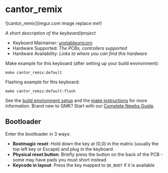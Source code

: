 # cantor_remix

![cantor_remix](imgur.com image replace me!)

*A short description of the keyboard/project*

* Keyboard Maintainer: [unstableunicorn](https://github.com/unstableunicorn)
* Hardware Supported: *The PCBs, controllers supported*
* Hardware Availability: *Links to where you can find this hardware*

Make example for this keyboard (after setting up your build environment):

    make cantor_remix:default

Flashing example for this keyboard:

    make cantor_remix:default:flash

See the [build environment setup](https://docs.qmk.fm/#/getting_started_build_tools) and the [make instructions](https://docs.qmk.fm/#/getting_started_make_guide) for more information. Brand new to QMK? Start with our [Complete Newbs Guide](https://docs.qmk.fm/#/newbs).

## Bootloader

Enter the bootloader in 3 ways:

* **Bootmagic reset**: Hold down the key at (0,0) in the matrix (usually the top left key or Escape) and plug in the keyboard
* **Physical reset button**: Briefly press the button on the back of the PCB - some may have pads you must short instead
* **Keycode in layout**: Press the key mapped to `QK_BOOT` if it is available
